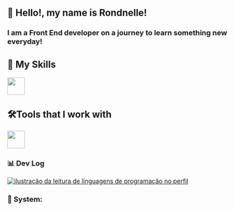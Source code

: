 ## 🖖 Hello!, my name is <strong>Rondnelle!</strong>
<h3> I am a Front End developer on a journey to learn something new everyday!</h3>

## 🚀 My Skills

<p align="left">
  <a href="https://skillicons.dev">
    <img src="https://skillicons.dev/icons?i=js,html,css,react,nextjs,sass,flutter,dart" height="40px" />
  </a>
</p>

## 🛠️Tools that I work with

<p align="left">
  <a href="https://skillicons.dev">
    <img src="https://skillicons.dev/icons?i=vscode,ps,pr,xd,ae,figma,git," height="40px" />
  </a>
</p>

### 📊 Dev Log

<a href="https://github.com/mrfoxcode" title="Deeds">
  <img align="center" src="https://github-readme-stats.vercel.app/api/top-langs/?username=felipealvescr&theme=dracula&hide_langs_below=1" alt="ilustração da leitura de linguagens de programação no perfil"/>
</a>

<br>

### 📱 System:

<p align="left">
 
  </p>
